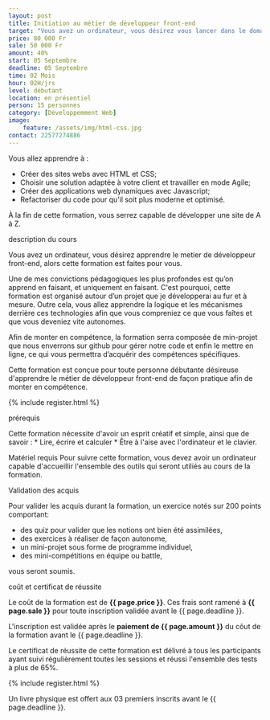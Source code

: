 ```yaml
---
layout: post
title: Initiation au métier de développeur front-end
target: "Vous avez un ordinateur, vous désirez vous lancer dans le domaine développeur front-end en étant totalement débutant, alors cette formation est faites pour vous."
price: 80 000 Fr
sale: 50 000 Fr
amount: 40%
start: 05 Septembre
deadline: 05 Septembre
time: 02 Mois
hour: 02H/jrs
level: débutant
location: en présentiel
person: 15 personnes 
category: [Développemment Web]
image:
    feature: /assets/img/html-css.jpg
contact: 22577274886
---
```



<p class="text-muted text-uppercase h4 border-bottom py-3">Vous allez apprendre à : </p>

* Créer des sites webs avec HTML et CSS;
* Choisir une solution adaptée à votre client et travailler en mode Agile;
* Créer des applications web dynamiques avec Javascript;
* Refactoriser du code pour qu’il soit plus moderne et optimisé.

À la fin de cette formation, vous serrez capable de développer une site de A à Z.

<p id="about-course" class="text-muted text-uppercase h4 border-bottom py-3">description du cours</p>

Vous avez un ordinateur, vous désirez apprendre le metier de développeur front-end, alors cette formation est faites pour vous.

Une de mes convictions pédagogiques les plus profondes est qu’on apprend en faisant, et uniquement en faisant. C'est pourquoi, cette formation est organisé autour d’un projet que je développerai au fur et à mesure. Outre cela, vous allez apprendre la logique et les mécanismes derrière ces technologies afin que vous compreniez ce que vous faîtes et que vous deveniez vite autonomes.

Afin de monter en compétence, la formation serra composée de min-projet que nous enverrons sur github pour gérer notre code et enfin le mettre en ligne, ce qui vous permettra d’acquérir des compétences spécifiques.

Cette formation est conçue pour toute personne débutante désireuse d'apprendre le métier de développeur front-end de façon pratique afin de monter en compétence.

<!-- inscription -->
{% include register.html %}


<p class="text-muted text-uppercase h4 border-bottom py-3">prérequis</p>
Cette formation nécessite d'avoir un esprit créatif et simple, ainsi que de savoir :
* Lire, écrire et calculer
* Être à l'aise avec l'ordinateur et le clavier.

Matériel requis
Pour suivre cette formation, vous devez avoir un ordinateur capable d'accueillir l'ensemble des outils qui seront utiliés au cours de la formation.

<p class="text-muted text-uppercase h4 border-bottom py-3">
Validation des acquis</p>

Pour valider les acquis durant la formation, un exercice notés sur 200 points comportant:

* des quiz pour valider que les notions ont bien été assimilées,
* des exercices à réaliser de façon autonome,
* un mini-projet sous forme de programme individuel,
* des mini-compétitions en équipe ou battle,

vous seront soumis.

<div class="bg-light p-4">
<p class="text-uppercase h4 border-bottom py-3">coût et certificat de réussite</p>

Le coût de la formation est de <strong>{{ page.price }}</strong>. Ces frais sont ramené à <strong>{{ page.sale }}</strong> pour toute inscription validée avant le {{ page.deadline }}.

L'inscription est validée après le <strong>paiement de {{ page.amount }}</strong> du côut de la formation avant le {{ page.deadline }}.

Le certificat de réussite de cette formation est délivré à tous les participants ayant suivi régulièrement toutes les sessions et réussi l'ensemble des tests à plus de 65%.

<!-- inscription -->
{% include register.html %}

<p class="small py-3 font-italic text-left">Un livre physique est offert aux 03 premiers inscrits avant le {{ page.deadline }}.</p>
